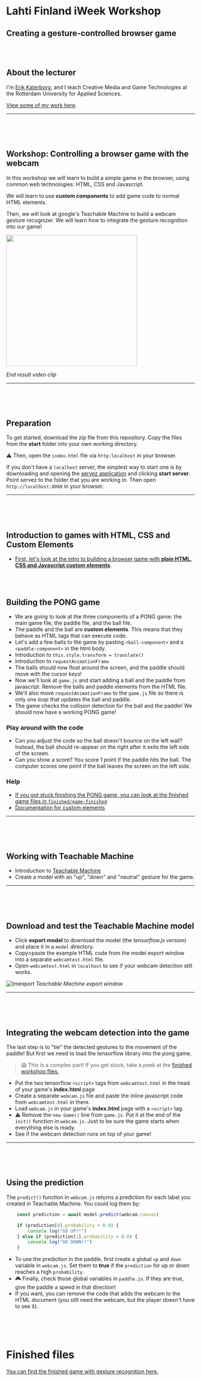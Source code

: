 # Lahti Finland iWeek Workshop

## Creating a gesture-controlled browser game

<br>
<br>

## About the lecturer

I'm [Erik Katerborg](https://www.linkedin.com/in/eerkmans/), and I teach Creative Media and Game Technologies at the Rotterdam University for Applied Sciences.

[View some of my work here](https://kokodoko.github.io).

---
<br>
<br>
<br>

## Workshop: Controlling a browser game with the webcam

In this workshop we will learn to build a simple game in the browser, using common web technologies: HTML, CSS and Javascript.

We will learn to use **custom components** to add game code to normal HTML elements.

Then, we will look at google's Teachable Machine to build a webcam gesture recognizer. We will learn how to integrate the gesture recognition into our game!

<a href="https://www.youtube.com/watch?v=s5-s8iZqXvg"><img src="./start/images/endresult.png" width="350px"></a>

*End result video clip*

---
<br>
<br>
<br>

## Preparation

To get started, download the zip file from this repository. Copy the files from the **start** folder into your own working directory.

⚠️ Then, open the `index.html` file via `http:localhost` in your browser.

If you don't have a `localhost` server, the simplest way to start one is by downloading and opening the [servez application](https://greggman.github.io/servez/) and clicking **start server**. Point servez to the folder that you are working in. Then open `http://localhost:8080` in your browser.

---
<br>
<br>
<br>

## Introduction to games with HTML, CSS and Custom Elements

- [First, let's look at the intro to building a browser game with **plain HTML, CSS and Javascript custom elements**](./game.md).

<br>
<br>

## Building the PONG game

- We are going to look at the three components of a PONG game: the main game file, the paddle file, and the ball file.
- The paddle and the ball are **custom elements**. This means that they behave as HTML tags that can execute code. 
- Let's add a few balls to the game by pasting `<ball-component>` and a `<paddle-component>` in the html body. 
- Introduction to `this.style.transform = translate()`
- Introduction to `requestAnimationFrame`
- The balls should now float around the screen, and the paddle should move with the cursor keys!
- Now we'll look at `game.js` and start adding a ball and the paddle from javascript. Remove the balls and paddle elements from the HTML file.
- We'll also move `requestAnimationFrame` to the `game.js` file so there is only *one loop* that updates the ball and paddle.
- The game checks the collision detection for the ball and the paddle! We should now have a working PONG game!

### Play around with the code

- Can you adjust the code so the ball doesn't bounce on the left wall? Instead, the ball should re-appear on the right after it exits the left side of the screen.
- Can you show a score? You score 1 point if the paddle hits the ball. The computer scores one point if the ball leaves the screen on the left side.

### Help

- [If you got stuck finishing the PONG game, you can look at the finished game files in `finished/game-finished`](./finished/game-finished/)
- [Documentation for custom elements](https://developer.mozilla.org/en-US/docs/Web/Web_Components/Using_custom_elements)

---
<br>
<br>
<br>

## Working with Teachable Machine

- Introduction to [Teachable Machine](https://teachablemachine.withgoogle.com/)
- Create a model with an "up", "down" and "neutral" gesture for the game.

---
<br>
<br>
<br>

## Download and test the Teachable Machine model

- Click **export model** to download the model (the *tensorflow.js version*) and place it in a `model` directory.
- Copy>paste the example HTML code from the model export window into a separate `webcamtest.html` file. 
- Open `webcamtest.html` in `localhost` to see if your webcam detection still works.

![tmexport](./start/images/tm-download.png)
*Teachable Machine export window*

---
<br>
<br>
<br>

## Integrating the webcam detection into the game

The last step is to "tie" the detected gestures to the movement of the paddle! But first we need to load the tensorflow library into the pong game.

> 😱 This is a complex part! If you get stuck, take a peek at the [finished workshop files.]((./finished/game-gestures-finished/))

- Put the two tensorflow `<script>` tags from `webcamtest.html` in the head of your game's **index.html** page
- Create a separate `webcam.js` file and paste the inline javascript code from `webcamtest.html` in there.
- Load `webcam.js` in your game's **index.html** page with a `<script>` tag.
- ⚠️ Remove the `new Game()` line from `game.js`. Put it at the end of the `init()` function in `webcam.js`. Just to be sure the game starts when everything else is ready.
- See if the webcam detection runs on top of your game!

---
<br>
<br>
<br>

## Using the prediction

The `predict()` function in `webcam.js` returns a prediction for each label you created in Teachable Machine. You could log them by:

```javascript
    const prediction = await model.predict(webcam.canvas)

    if (prediction[0].probability > 0.8) {
        console.log("GO UP!!")
    } else if (prediction[1].probability > 0.8) {
        console.log("GO DOWN!!")
    }
```

- To use the prediction in the paddle, first create a global `up` and `down` variable in `webcam.js`. Set them to **true** if the `prediction` for up or down reaches a high `probability`.
- 🎮 Finally, check those global variables in `paddle.js`. If they are true, give the paddle a speed in that direction!
- If you want, you can remove the code that adds the webcam to the HTML document (you still need the webcam, but the player doesn't have to see it).

<br>
<br>
<br>

# Finished files

[You can find the finished game with gesture recognition here.](./finished/game-gestures-finished/)